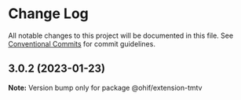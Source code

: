 # Change Log

All notable changes to this project will be documented in this file.
See [Conventional Commits](https://conventionalcommits.org) for commit guidelines.

## 3.0.2 (2023-01-23)

**Note:** Version bump only for package @ohif/extension-tmtv
